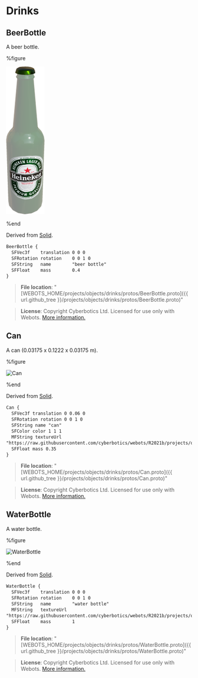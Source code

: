 # Drinks

## BeerBottle

A beer bottle.

%figure

![BeerBottle](images/objects/drinks/BeerBottle/model.thumbnail.png)

%end

Derived from [Solid](../reference/solid.md).

```
BeerBottle {
  SFVec3f    translation 0 0 0
  SFRotation rotation    0 0 1 0
  SFString   name        "beer bottle"
  SFFloat    mass        0.4
}
```

> **File location**: "[WEBOTS\_HOME/projects/objects/drinks/protos/BeerBottle.proto]({{ url.github_tree }}/projects/objects/drinks/protos/BeerBottle.proto)"

> **License**: Copyright Cyberbotics Ltd. Licensed for use only with Webots.
[More information.](https://cyberbotics.com/webots_assets_license)

## Can

A can (0.03175 x 0.1222 x 0.03175 m).

%figure

![Can](images/objects/drinks/Can/model.thumbnail.png)

%end

Derived from [Solid](../reference/solid.md).

```
Can {
  SFVec3f translation 0 0.06 0
  SFRotation rotation 0 0 1 0
  SFString name "can"
  SFColor color 1 1 1
  MFString textureUrl "https://raw.githubusercontent.com/cyberbotics/webots/R2021b/projects/objects/drinks/protos/textures/can_base_color.jpg"
  SFFloat mass 0.35
}
```

> **File location**: "[WEBOTS\_HOME/projects/objects/drinks/protos/Can.proto]({{ url.github_tree }}/projects/objects/drinks/protos/Can.proto)"

> **License**: Copyright Cyberbotics Ltd. Licensed for use only with Webots.
[More information.](https://cyberbotics.com/webots_assets_license)

## WaterBottle

A water bottle.

%figure

![WaterBottle](images/objects/drinks/WaterBottle/model.thumbnail.png)

%end

Derived from [Solid](../reference/solid.md).

```
WaterBottle {
  SFVec3f    translation 0 0 0
  SFRotation rotation    0 0 1 0
  SFString   name        "water bottle"
  MFString   textureUrl  "https://raw.githubusercontent.com/cyberbotics/webots/R2021b/projects/objects/drinks/protos/textures/evian.png"
  SFFloat    mass        1
}
```

> **File location**: "[WEBOTS\_HOME/projects/objects/drinks/protos/WaterBottle.proto]({{ url.github_tree }}/projects/objects/drinks/protos/WaterBottle.proto)"

> **License**: Copyright Cyberbotics Ltd. Licensed for use only with Webots.
[More information.](https://cyberbotics.com/webots_assets_license)

